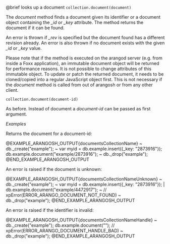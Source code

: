 

@brief looks up a document
`collection.document(document)`

The *document* method finds a document given its identifier or a document
object containing the *_id* or *_key* attribute. The method returns
the document if it can be found.

An error is thrown if *_rev* is specified but the document found has a
different revision already. An error is also thrown if no document exists
with the given *_id* or *_key* value.

Please note that if the method is executed on the arangod server (e.g. from
inside a Foxx application), an immutable document object will be returned
for performance reasons. It is not possible to change attributes of this
immutable object. To update or patch the returned document, it needs to be
cloned/copied into a regular JavaScript object first. This is not necessary
if the *document* method is called from out of arangosh or from any other
client.

`collection.document(document-id)`

As before. Instead of document a *document-id* can be passed as
first argument.

*Examples*

Returns the document for a document-id:

@EXAMPLE_ARANGOSH_OUTPUT{documentsCollectionName}
~ db._create("example");
~ var myid = db.example.insert({_key: "2873916"});
  db.example.document("example/2873916");
~ db._drop("example");
@END_EXAMPLE_ARANGOSH_OUTPUT

An error is raised if the document is unknown:

@EXAMPLE_ARANGOSH_OUTPUT{documentsCollectionNameUnknown}
~ db._create("example");
~ var myid = db.example.insert({_key: "2873916"});
| db.example.document("example/4472917");
~     // xpError(ERROR_ARANGO_DOCUMENT_NOT_FOUND)
~ db._drop("example");
@END_EXAMPLE_ARANGOSH_OUTPUT

An error is raised if the identifier is invalid:

@EXAMPLE_ARANGOSH_OUTPUT{documentsCollectionNameHandle}
~ db._create("example");
  db.example.document(""); // xpError(ERROR_ARANGO_DOCUMENT_HANDLE_BAD)
~ db._drop("example");
@END_EXAMPLE_ARANGOSH_OUTPUT



